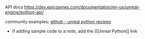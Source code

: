 
API docs https://dev.epicgames.com/documentation/en-us/unreal-engine/python-api/

community examples: [github - unreal python recipes](https://github.com/bralkor/unreal_python_recipe_book)
- if adding sample code to a note, add the [[Unreal Python]] link
